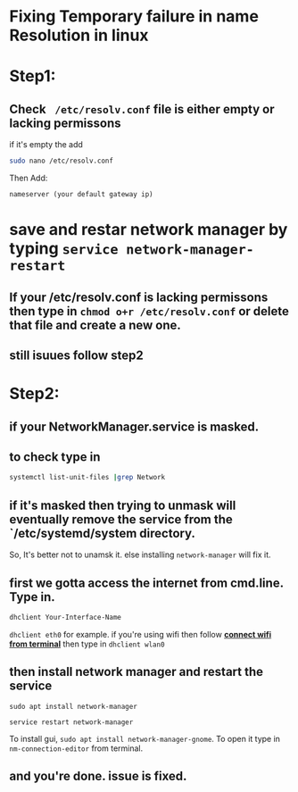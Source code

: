 # Fixing Temporary failure in name Resolution in linux


# Step1:

## Check ``` /etc/resolv.conf``` file is either empty or lacking permissons

if it's empty the add 
```bash
sudo nano /etc/resolv.conf
```
Then Add: 
```
nameserver (your default gateway ip)
```
# save and restar network manager by typing `service network-manager-restart`

## If your /etc/resolv.conf is lacking permissons then type in `chmod o+r /etc/resolv.conf` or delete that file and create a new one.

## still isuues follow step2

# Step2:

## if your NetworkManager.service is masked.

## to check type in 

```bash
systemctl list-unit-files |grep Network
```
## if it's masked then trying to unmask will eventually remove the service from the `/etc/systemd/system directory.
So, It's better not to unamsk it. else installing `network-manager` will fix it.

## first we gotta access the internet from cmd.line. Type in.
```bash
dhclient Your-Interface-Name
```
`dhclient eth0` for example. if you're using wifi then follow 
**[connect wifi from terminal](https://askubuntu.com/questions/294257/connect-to-wifi-network-through-ubuntu-terminal/294320#294320)**
then type in `dhclient wlan0`

## then install network manager and restart the service

```
sudo apt install network-manager

service restart network-manager
```
To install gui, `sudo apt install network-manager-gnome`. To open it type in
`nm-connection-editor` from terminal.
## and you're done. issue is fixed.


